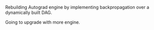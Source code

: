 Rebuilding Autograd engine by implementing backpropagation over a dynamically built DAG.  

Going to upgrade with more engine. 
